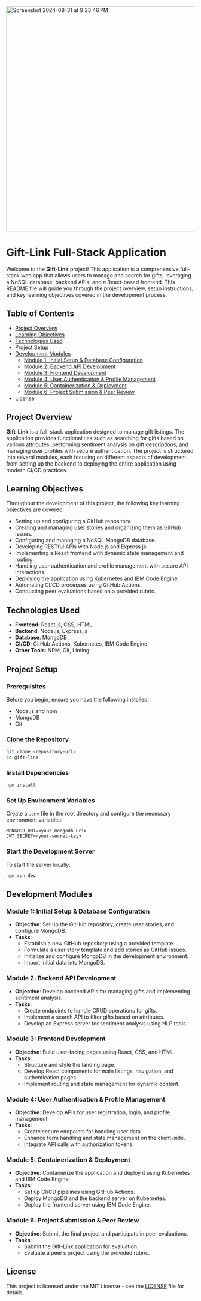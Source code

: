 <img width="600" alt="Screenshot 2024-08-31 at 9 23 46 PM" src="https://github.com/user-attachments/assets/6fdabf83-922a-4341-9792-39d1674996d4">

# Gift-Link Full-Stack Application


Welcome to the **Gift-Link** project! This application is a comprehensive full-stack web app that allows users to manage and search for gifts, leveraging a NoSQL database, backend APIs, and a React-based frontend. This README file will guide you through the project overview, setup instructions, and key learning objectives covered in the development process.

## Table of Contents

- [Project Overview](#project-overview)
- [Learning Objectives](#learning-objectives)
- [Technologies Used](#technologies-used)
- [Project Setup](#project-setup)
- [Development Modules](#development-modules)
  - [Module 1: Initial Setup & Database Configuration](#module-1-initial-setup--database-configuration)
  - [Module 2: Backend API Development](#module-2-backend-api-development)
  - [Module 3: Frontend Development](#module-3-frontend-development)
  - [Module 4: User Authentication & Profile Management](#module-4-user-authentication--profile-management)
  - [Module 5: Containerization & Deployment](#module-5-containerization--deployment)
  - [Module 6: Project Submission & Peer Review](#module-6-project-submission--peer-review)
- [License](#license)

## Project Overview

**Gift-Link** is a full-stack application designed to manage gift listings. The application provides functionalities such as searching for gifts based on various attributes, performing sentiment analysis on gift descriptions, and managing user profiles with secure authentication. The project is structured into several modules, each focusing on different aspects of development from setting up the backend to deploying the entire application using modern CI/CD practices.

## Learning Objectives

Throughout the development of this project, the following key learning objectives are covered:

- Setting up and configuring a GitHub repository.
- Creating and managing user stories and organizing them as GitHub issues.
- Configuring and managing a NoSQL MongoDB database.
- Developing RESTful APIs with Node.js and Express.js.
- Implementing a React frontend with dynamic state management and routing.
- Handling user authentication and profile management with secure API interactions.
- Deploying the application using Kubernetes and IBM Code Engine.
- Automating CI/CD processes using GitHub Actions.
- Conducting peer evaluations based on a provided rubric.

## Technologies Used

- **Frontend**: React.js, CSS, HTML
- **Backend**: Node.js, Express.js
- **Database**: MongoDB
- **CI/CD**: GitHub Actions, Kubernetes, IBM Code Engine
- **Other Tools**: NPM, Git, Linting

## Project Setup

### Prerequisites

Before you begin, ensure you have the following installed:

- Node.js and npm
- MongoDB
- Git

### Clone the Repository

```bash
git clone <repository-url>
cd gift-link
```

### Install Dependencies

```bash
npm install
```

### Set Up Environment Variables

Create a `.env` file in the root directory and configure the necessary environment variables:

```plaintext
MONGODB_URI=<your-mongodb-uri>
JWT_SECRET=<your-secret-key>
```

### Start the Development Server

To start the server locally:

```bash
npm run dev
```

## Development Modules

### Module 1: Initial Setup & Database Configuration

- **Objective**: Set up the GitHub repository, create user stories, and configure MongoDB.
- **Tasks**:
  - Establish a new GitHub repository using a provided template.
  - Formulate a user story template and add stories as GitHub issues.
  - Initialize and configure MongoDB in the development environment.
  - Import initial data into MongoDB.

### Module 2: Backend API Development

- **Objective**: Develop backend APIs for managing gifts and implementing sentiment analysis.
- **Tasks**:
  - Create endpoints to handle CRUD operations for gifts.
  - Implement a search API to filter gifts based on attributes.
  - Develop an Express server for sentiment analysis using NLP tools.

### Module 3: Frontend Development

- **Objective**: Build user-facing pages using React, CSS, and HTML.
- **Tasks**:
  - Structure and style the landing page.
  - Develop React components for main listings, navigation, and authentication pages.
  - Implement routing and state management for dynamic content.

### Module 4: User Authentication & Profile Management

- **Objective**: Develop APIs for user registration, login, and profile management.
- **Tasks**:
  - Create secure endpoints for handling user data.
  - Enhance form handling and state management on the client-side.
  - Integrate API calls with authorization tokens.

### Module 5: Containerization & Deployment

- **Objective**: Containerize the application and deploy it using Kubernetes and IBM Code Engine.
- **Tasks**:
  - Set up CI/CD pipelines using GitHub Actions.
  - Deploy MongoDB and the backend server on Kubernetes.
  - Deploy the frontend server using IBM Code Engine.

### Module 6: Project Submission & Peer Review

- **Objective**: Submit the final project and participate in peer evaluations.
- **Tasks**:
  - Submit the Gift-Link application for evaluation.
  - Evaluate a peer’s project using the provided rubric.

## License

This project is licensed under the MIT License - see the [LICENSE](LICENSE) file for details.
```
